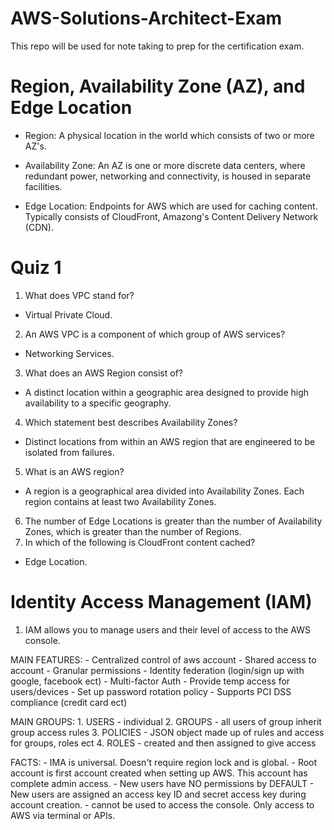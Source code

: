 # AWS-Solutions-Architect-Exam
This repo will be used for note taking to prep for the certification exam.

# Region, Availability Zone (AZ), and Edge Location

- Region: A physical location in the world which consists of two or more AZ's.

- Availability Zone: An AZ is one or more discrete data centers, where redundant power, networking and connectivity, is housed in separate facilities.

- Edge Location:  Endpoints for AWS which are used for caching content.  Typically consists of CloudFront, Amazong's Content Delivery Network (CDN).

# Quiz 1

1. What does VPC stand for?  
  - Virtual Private Cloud.
2. An AWS VPC is a component of which group of AWS services?
  - Networking Services.
3. What does an AWS Region consist of?
  - A distinct location within a geographic area designed to provide high availability to a specific geography.
4. Which statement best describes Availability Zones?
  - Distinct locations from within an AWS region that are engineered to be isolated from failures.
5. What is an AWS region?
  - A region is a geographical area divided into Availability Zones. Each region contains at least two Availability Zones.
6. The number of Edge Locations is greater than the number of Availability Zones, which is greater than the number of Regions.
7. In which of the following is CloudFront content cached?
  - Edge Location.

  # Identity Access Management (IAM)
  1. IAM allows you to manage users and their level of access to the AWS console.

  MAIN FEATURES:
    - Centralized control of aws account
    - Shared access to account
    - Granular permissions
    - Identity federation (login/sign up with google, facebook ect)
    - Multi-factor Auth
    - Provide temp access for users/devices
    - Set up password rotation policy
    - Supports PCI DSS compliance (credit card ect)

  MAIN GROUPS:
    1. USERS - individual
    2. GROUPS - all users of group inherit group access rules
    3. POLICIES - JSON object made up of rules and access for groups, roles ect
    4. ROLES - created and then assigned to give access

  FACTS:
    - IMA is universal.  Doesn't require region lock and is global.
    - Root account is first account created when setting up AWS.  This account has complete admin access.
    - New users have NO permissions by DEFAULT
    - New users are assigned an access key ID and secret access key during account creation.
        - cannot be used to access the console.  Only access to AWS via terminal or APIs.
    

